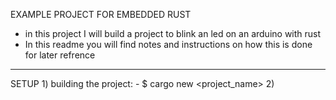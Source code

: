 EXAMPLE PROJECT FOR EMBEDDED RUST
- in this project I will build a project to blink an led on an arduino with rust
- In this readme you will find notes and instructions on how this is done for later 
    refrence
___________________________________________________________________________________


SETUP
    1) building the project: 
    - $ cargo new <project_name>
    2)